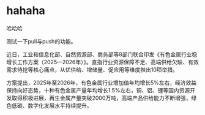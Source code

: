 # hahaha
哈哈哈

测试一下pull与push的功能。

近日，工业和信息化部、自然资源部、商务部等8部门联合印发《有色金属行业稳增长工作方案（2025—2026年）》。直指行业资源保障不足、高端供给欠缺、有效需求待挖等核心痛点，从优供给、增储量、促应用等维度推出10项举措。

方案提出，2025年至2026年，有色金属行业增加值年均增长5%左右，经济效益保持向好态势，十种有色金属产量年均增长1.5%左右，铜、铝、锂等国内资源开发取得积极进展，再生金属产量突破2000万吨，高端产品供给能力不断增强，绿色低碳、数字化发展水平持续提升。